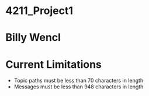 # 4211_Project1
# Billy Wencl


# Current Limitations
- Topic paths must be less than 70 characters in length
- Messages must be less than 948 characters in length